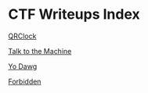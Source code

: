# CTF Writeups Index

[QRClock](/ctf-writeups/pages/qrtime.html)

[Talk to the Machine](/ctf-writeups/pages/talk-to-the-machine)

[Yo Dawg](/ctf-writeups/pages/yodawg)

[Forbidden](/ctf-writeups/pages/forbidden)
